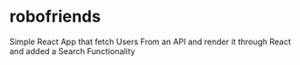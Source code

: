 # robofriends
Simple React App that fetch Users From an API and render it through React and added a Search Functionality
